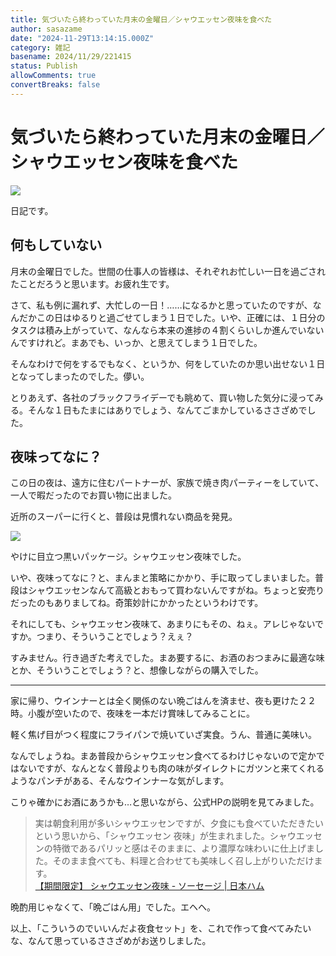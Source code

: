 ```yaml
---
title: 気づいたら終わっていた月末の金曜日／シャウエッセン夜味を食べた
author: sasazame
date: "2024-11-29T13:14:15.000Z"
category: 雑記
basename: 2024/11/29/221415
status: Publish
allowComments: true
convertBreaks: false
---
```

# 気づいたら終わっていた月末の金曜日／シャウエッセン夜味を食べた

![](https://cdn-ak.f.st-hatena.com/images/fotolife/s/sasazame/20241129/20241129215925.png)

日記です。

<!-- Extended Body -->

## 何もしていない

月末の金曜日でした。世間の仕事人の皆様は、それぞれお忙しい一日を過ごされたことだろうと思います。お疲れ生です。

さて、私も例に漏れず、大忙しの一日！……になるかと思っていたのですが、なんだかこの日はゆるりと過ごせてしまう１日でした。いや、正確には、１日分のタスクは積み上がっていて、なんなら本来の進捗の４割くらいしか進んでいないんですけれど。まあでも、いっか、と思えてしまう１日でした。

そんなわけで何をするでもなく、というか、何をしていたのか思い出せない１日となってしまったのでした。儚い。

とりあえず、各社のブラックフライデーでも眺めて、買い物した気分に浸ってみる。そんな１日もたまにはありでしょう、なんてごまかしているささざめでした。

## 夜味ってなに？

この日の夜は、遠方に住むパートナーが、家族で焼き肉パーティーをしていて、一人で暇だったのでお買い物に出ました。

近所のスーパーに行くと、普段は見慣れない商品を発見。

![](https://cdn-ak.f.st-hatena.com/images/fotolife/s/sasazame/20241129/20241129220431.png)

やけに目立つ黒いパッケージ。シャウエッセン夜味でした。

いや、夜味ってなに？と、まんまと策略にかかり、手に取ってしまいました。普段はシャウエッセンなんて高級とおもって買わないんですがね。ちょっと安売りだったのもありましてね。奇策妙計にかかったというわけです。

それにしても、シャウエッセン夜味て、あまりにもその、ねぇ。アレじゃないですか。つまり、そういうことでしょう？えぇ？

すみません。行き過ぎた考えでした。まあ要するに、お酒のおつまみに最適な味とか、そういうことでしょう？と、想像しながらの購入でした。

* * *

家に帰り、ウインナーとは全く関係のない晩ごはんを済ませ、夜も更けた２２時。小腹が空いたので、夜味を一本だけ賞味してみることに。

軽く焦げ目がつく程度にフライパンで焼いていざ実食。うん、普通に美味い。

なんでしょうね。まあ普段からシャウエッセン食べてるわけじゃないので定かではないですが、なんとなく普段よりも肉の味がダイレクトにガツンと来てくれるようなパンチがある、そんなウインナーな気がします。

こりゃ確かにお酒にあうかも…と思いながら、公式HPの説明を見てみました。

> 実は朝食利用が多いシャウエッセンですが、夕食にも食べていただきたいという思いから、「シャウエッセン 夜味」が生まれました。シャウエッセンの特徴であるパリッと感はそのままに、より濃厚な味わいに仕上げました。そのまま食べても、料理と合わせても美味しく召し上がりいただけます。  
> [【期間限定】 シャウエッセン夜味 - ソーセージ | 日本ハム](https://www.nipponham.co.jp/products/ham_sausages/sausages/win/24061/)

晩酌用じゃなくて、「晩ごはん用」でした。エヘヘ。

以上、「こういうのでいいんだよ夜食セット」を、これで作って食べてみたいな、なんて思っているささざめがお送りしました。